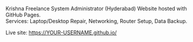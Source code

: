  Krishna
 Freelance System Administrator (Hyderabad)
Website hosted with GitHub Pages.  
Services: Laptop/Desktop Repair, Networking, Router Setup, Data Backup.

Live site: https://YOUR-USERNAME.github.io/
